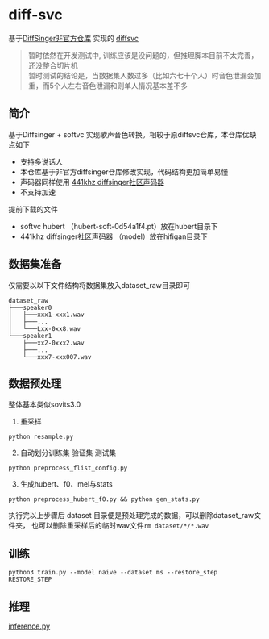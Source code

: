 # diff-svc
基于[DiffSinger非官方仓库](https://github.com/keonlee9420/DiffSinger) 实现的 [diffsvc](https://github.com/prophesier/diff-svc)

> 暂时依然在开发测试中, 训练应该是没问题的，但推理脚本目前不太完善，还没整合切片机\
> 暂时测试的结论是，当数据集人数过多（比如六七十个人）时音色泄漏会加重，而5个人左右音色泄漏和则单人情况基本差不多

## 简介
基于Diffsinger + softvc 实现歌声音色转换。相较于原diffsvc仓库，本仓库优缺点如下
+ 支持多说话人
+ 本仓库基于非官方diffsinger仓库修改实现，代码结构更加简单易懂
+ 声码器同样使用 [441khz diffsinger社区声码器](https://openvpi.github.io/vocoders/)
+ 不支持加速

提前下载的文件
+ softvc hubert （hubert-soft-0d54a1f4.pt）放在hubert目录下
+ 441khz diffsinger社区声码器 （model）放在hifigan目录下
## 数据集准备
仅需要以以下文件结构将数据集放入dataset_raw目录即可
```shell
dataset_raw
├───speaker0
│   ├───xxx1-xxx1.wav
│   ├───...
│   └───Lxx-0xx8.wav
└───speaker1
    ├───xx2-0xxx2.wav
    ├───...
    └───xxx7-xxx007.wav
```

## 数据预处理
整体基本类似sovits3.0
1. 重采样
```shell
python resample.py
 ```
2. 自动划分训练集 验证集 测试集
```shell
python preprocess_flist_config.py
```
3. 生成hubert、f0、mel与stats
```shell
python preprocess_hubert_f0.py && python gen_stats.py
```

执行完以上步骤后 dataset 目录便是预处理完成的数据，可以删除dataset_raw文件夹，
也可以删除重采样后的临时wav文件`rm dataset/*/*.wav`

## 训练
```shell
python3 train.py --model naive --dataset ms --restore_step RESTORE_STEP 
```

## 推理
[inference.py](inference.py)